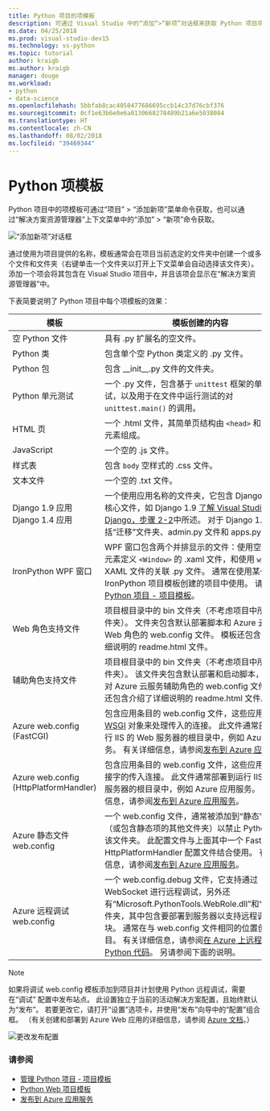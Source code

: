```yaml
---
title: Python 项目的项模板
description: 可通过 Visual Studio 中的“添加”>“新项”对话框来获取 Python 项目项模板的引用列表。
ms.date: 04/25/2018
ms.prod: visual-studio-dev15
ms.technology: vs-python
ms.topic: tutorial
author: kraigb
ms.author: kraigb
manager: douge
ms.workload:
- python
- data-science
ms.openlocfilehash: 5bbfab8cac4050477686695ccb14c37d76cbf376
ms.sourcegitcommit: 0cf1e63b6e0e6a0130668278489b21a6e5038084
ms.translationtype: HT
ms.contentlocale: zh-CN
ms.lasthandoff: 08/02/2018
ms.locfileid: "39469344"
---
```

# <a name="python-item-templates"></a>Python 项模板

Python 项目中的项模板可通过“项目” > “添加新项”菜单命令获取，也可以通过“解决方案资源管理器”上下文菜单中的“添加” > “新项”命令获取。

![“添加新项”对话框](media/project-item-templates.png)

通过使用为项目提供的名称，模板通常会在项目当前选定的文件夹中创建一个或多个文件和文件夹（右键单击一个文件夹以打开上下文菜单会自动选择该文件夹）。 添加一个项会将其包含在 Visual Studio 项目中，并且该项会显示在“解决方案资源管理器”中。

下表简要说明了 Python 项目中每个项模板的效果：

| 模板 | 模板创建的内容 |
| --- | --- |
| 空 Python 文件 | 具有 .py 扩展名的空文件。 |
| Python 类 | 包含单个空 Python 类定义的 .py 文件。 |
| Python 包 | 包含 \_\_init\_\_.py 文件的文件夹。 |
| Python 单元测试 | 一个 .py 文件，包含基于 `unittest` 框架的单个单元测试，以及用于在文件中运行测试的对 `unittest.main()` 的调用。 |
| HTML 页 | 一个 .html 文件，其简单页结构由 `<head>` 和 `<body>` 元素组成。 |
| JavaScript | 一个空的 .js 文件。 |
| 样式表 | 包含 `body` 空样式的 .css 文件。 |
| 文本文件 | 一个空的 .txt 文件。 |
| Django 1.9 应用<br/>Django 1.4 应用 | 一个使用应用名称的文件夹，它包含 Django 应用的核心文件，如 Django 1.9 [了解 Visual Studio 中的 Django，步骤 2-2](learn-django-in-visual-studio-step-02-create-an-app.md#step-2-1-create-an-app-with-a-default-structure)中所述。 对于 Django 1.4，不包括“迁移”文件夹、admin.py 文件和 apps.py 文件。 |
| IronPython WPF 窗口 | WPF 窗口包含两个并排显示的文件：使用空 `<Grid>` 元素定义 `<Window>` 的 .xaml 文件，和使用 `wpf` 库加载 XAML 文件的关联 .py 文件。 通常在使用某一 IronPython 项目模板创建的项目中使用。 请参阅[管理 Python 项目 - 项目模板](managing-python-projects-in-visual-studio.md#project-templates)。 |
| Web 角色支持文件 | 项目根目录中的 bin 文件夹（不考虑项目中所选的文件夹）。 文件夹包含默认部署脚本和 Azure 云服务 Web 角色的 web.config 文件。 模板还包含介绍了详细说明的 readme.html 文件。 |
| 辅助角色支持文件 | 项目根目录中的 bin 文件夹（不考虑项目中所选的文件夹）。 该文件夹包含默认部署和启动脚本，以及针对 Azure 云服务辅助角色的 web.config 文件。 模板还包含介绍了详细说明的 readme.html 文件。 |
| Azure web.config (FastCGI) | 包含应用条目的 web.config 文件，这些应用使用 [WSGI](https://wsgi.readthedocs.io/en/latest/) 对象来处理传入的连接。 此文件通常部署到运行 IIS 的 Web 服务器的根目录中，例如 Azure 应用服务。 有关详细信息，请参阅[发布到 Azure 应用服务](publishing-python-web-applications-to-azure-from-visual-studio.md)。 |
| Azure web.config (HttpPlatformHandler) | 包含应用条目的 web.config 文件，这些应用侦听套接字的传入连接。 此文件通常部署到运行 IIS 的 Web 服务器的根目录中，例如 Azure 应用服务。 有关详细信息，请参阅[发布到 Azure 应用服务](publishing-python-web-applications-to-azure-from-visual-studio.md)。 |
| Azure 静态文件 web.config | 一个 web.config 文件，通常被添加到“静态”文件夹（或包含静态项的其他文件夹）以禁止 Python 处理该文件夹。 此配置文件与上面其中一个 FastCGI 或 HttpPlatformHandler 配置文件结合使用。 有关详细信息，请参阅[发布到 Azure 应用服务](publishing-python-web-applications-to-azure-from-visual-studio.md)。 |
| Azure 远程调试 web.config | 一个 web.config.debug 文件，它支持通过 WebSocket 进行远程调试，另外还有“Microsoft.PythonTools.WebRole.dll”和“ptvsd”文件夹，其中包含要部署到服务器以支持远程调试的模块。 通常在与 web.config 文件相同的位置创建此项目。 有关详细信息，请参阅[在 Azure 上远程调试 Python 代码](debugging-remote-python-code-on-azure.md)。 另请参阅下面的说明。 |

> [!Note]
> 如果将调试 web.config 模板添加到项目并计划使用 Python 远程调试，需要在“调试” 配置中发布站点。 此设置独立于当前的活动解决方案配置，且始终默认为“发布”。 若要更改它，请打开“设置”选项卡，并使用“发布”向导中的“配置”组合框。 （有关创建和部署到 Azure Web 应用的详细信息，请参阅 [Azure 文档](https://azure.microsoft.com/develop/python/)。）
>
> ![更改发布配置](media/template-web-publish-config.png)

### <a name="see-also"></a>请参阅

- [管理 Python 项目 - 项目模板](managing-python-projects-in-visual-studio.md#project-templates)
- [Python Web 项目模板](python-web-application-project-templates.md)
- [发布到 Azure 应用服务](publishing-python-web-applications-to-azure-from-visual-studio.md)